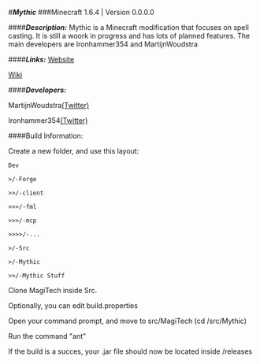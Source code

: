 #***Mythic***
###Minecraft 1.6.4 | Version 0.0.0.0

####***Description:***
Mythic is a Minecraft modification that focuses on spell casting. It is still a woork in progress and has lots of planned features. The main developers are Ironhammer354 and MartijnWoudstra

####***Links:***
[Website](http://ironhammer354.com/mythic)

[Wiki](http://mythicmod.wikia.com/wiki/)


####***Developers:***

MartijnWoudstra[(Twitter)](http://twitter.com/MartijnWoudstra)

Ironhammer354[(Twitter)](https://twitter.com/ironhammer354)


####Build Information:

Create a new folder, and use this layout:


    Dev

    >/-Forge

    >>/-client

    >>>/-fml

    >>>/-mcp

    >>>>/-...

    >/-Src

    >/-Mythic

    >>/-Mythic Stuff
    

Clone MagiTech inside Src.

Optionally, you can edit build.properties

Open your command prompt, and move to src/MagiTech (cd /src/Mythic)

Run the command "ant"

If the build is a succes, your .jar file should now be located inside /releases

